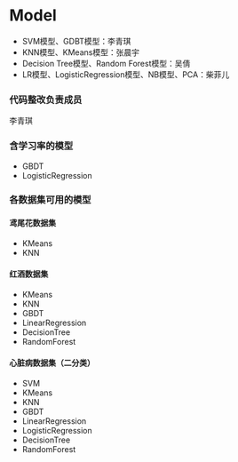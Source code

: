 # Model
- SVM模型、GDBT模型：李青琪
- KNN模型、KMeans模型：张晨宇
- Decision Tree模型、Random Forest模型：吴倩
- LR模型、LogisticRegression模型、NB模型、PCA：柴菲儿
### 代码整改负责成员
李青琪
### 含学习率的模型
- GBDT
- LogisticRegression
### 各数据集可用的模型
#### 鸢尾花数据集
- KMeans
- KNN
#### 红酒数据集
- KMeans
- KNN
- GBDT
- LinearRegression
- DecisionTree
- RandomForest
#### 心脏病数据集（二分类）
- SVM
- KMeans
- KNN
- GBDT
- LinearRegression
- LogisticRegression
- DecisionTree
- RandomForest
